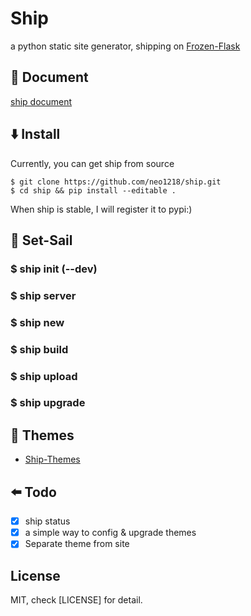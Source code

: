 # Ship
a python static site generator, shipping on [Frozen-Flask](http://pythonhosted.org/Frozen-Flask/)

## 📝 Document
[ship document](https://ship-orz.github.io/ship)

## ⬇️ Install
Currently, you can get ship from source

    $ git clone https://github.com/neo1218/ship.git
    $ cd ship && pip install --editable .

When ship is stable, I will register it to pypi:)

## 🚢 Set-Sail
### $ ship init (--dev)

### $ ship server

### $ ship new

### $ ship build

### $ ship upload

### $ ship upgrade

## 🐼 Themes
+ [Ship-Themes](https://github.com/Ship-Orz/ship-themes)

## ⬅️ Todo
+ [x] ship status
+ [x] a simple way to config & upgrade themes
+ [x] Separate theme from site

## License
MIT, check [LICENSE] for detail.
